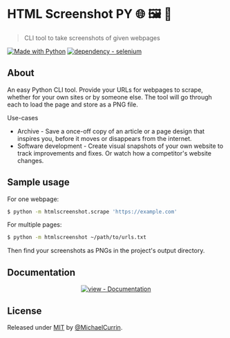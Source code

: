 # HTML Screenshot PY 🌐 🖼 🐍
> CLI tool to take screenshots of given webpages

[![Made with Python](https://img.shields.io/badge/Python->=3.6-blue?logo=python&logoColor=white)](https://python.org)
[![dependency - selenium](https://img.shields.io/badge/selenium-3-blue)](https://pypi.org/project/selenium)


## About

An easy Python CLI tool. Provide your URLs for webpages to scrape, whether for your own sites or by someone else. The tool will go through each to load the page and store as a PNG file.

Use-cases

- Archive - Save a once-off copy of an article or a page design that inspires you, before it moves or disappears from the internet.
- Software development - Create visual snapshots of your own website to track improvements and fixes. Or watch how a competitor's website changes. 


## Sample usage 

For one webpage:

```sh
$ python -m htmlscreenshot.scrape 'https://example.com'
```

For multiple pages:

```sh
$ python -m htmlscreenshot ~/path/to/urls.txt
```

Then find your screenshots as PNGs in the project's output directory.


## Documentation

<div align="center">

[![view - Documentation](https://img.shields.io/badge/view-Online_Documentation-blue?style=for-the-badge)](https://michaelcurrin.github.io/html-screenshot-py/ "Go to docs site")

</div>


## License

Released under [MIT](/LICENSE) by [@MichaelCurrin](https://github.com/MichaelCurrin).
